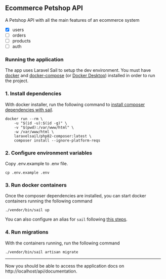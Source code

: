 ## Ecommerce Petshop API
A Petshop API with all the main features of an ecommerce system
- [x] users
- [ ] orders
- [ ] products
- [ ] auth

### Running the application
The app uses Laravel Sail to setup the dev environment. You must have [docker](https://docs.docker.com/engine/install/) and [docker-compose](https://docs.docker.com/compose/install/) (or [Docker Desktop](https://docs.docker.com/get-docker/)) installed in order to run the project. 

### 1. Install dependencies
With docker installer, run the following command to [install composer dependencies with sail](https://laravel.com/docs/10.x/sail#installing-composer-dependencies-for-existing-projects).
```shell
docker run --rm \
    -u "$(id -u):$(id -g)" \
    -v "$(pwd):/var/www/html" \
    -w /var/www/html \
    laravelsail/php82-composer:latest \
    composer install --ignore-platform-reqs
```

### 2. Configure environment variables
Copy .env.example to .env file.
```shell
cp .env.example .env
```

### 3. Run docker containers
Once the composer dependencies are installed, you can start docker containers running the following command
```shell
./vendor/bin/sail up
```
You can also configure an alias for `sail` following [this steps](https://laravel.com/docs/10.x/sail#configuring-a-shell-alias).

### 4. Run migrations
With the containers running, run the following command
```shell
./vendor/bin/sail artisan migrate
```

---

Now you should be able to access the application docs on http://localhost/api/documentation.
